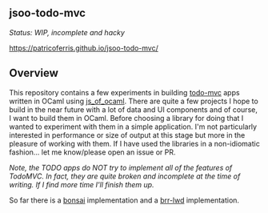 jsoo-todo-mvc
-------------

*Status: WIP, incomplete and hacky*

https://patricoferris.github.io/jsoo-todo-mvc/ 

## Overview

This repository contains a few experiments in building [todo-mvc][] apps written in OCaml using [js_of_ocaml][]. There are quite a few projects I hope to build in the near future with a lot of data and UI components and of course, I want to build them in OCaml. Before choosing a library for doing that I wanted to experiment with them in a simple application. I'm not particularly interested in performance or size of output at this stage but more in the pleasure of working with them. If I have used the libraries in a non-idiomatic fashion... let me know/please open an issue or PR.

*Note, the TODO apps do NOT try to implement all of the features of TodoMVC. In fact, they are quite broken and incomplete at the time of writing. If I find more time I'll finish them up.*

So far there is a [bonsai][] implementation and a [brr-lwd][] implementation.

[bonsai]: https://github.com/janestreet/bonsai
[todo-mvc]: https://todomvc.com/
[js_of_ocaml]: https://github.com/ocsigen/js_of_ocaml
[brr-lwd]: https://github.com/let-def/lwd